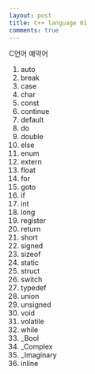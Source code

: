 ```yaml
---
layout: post
title: C++ language 01
comments: true
---
```


C언어 예약어

01. auto
02. break
03. case
04. char
05. const
06. continue
07. default
08. do
09. double
10. else
11. enum
12. extern
13. float
14. for
15. goto
16. if
17. int
18. long
19. register
20. return
21. short
22. signed
23. sizeof
24. static
25. struct
26. switch
27. typedef
28. union
29. unsigned
30. void
31. volatile
32. while
33. _Bool
34. _Complex
35. _Imaginary
36. inline
